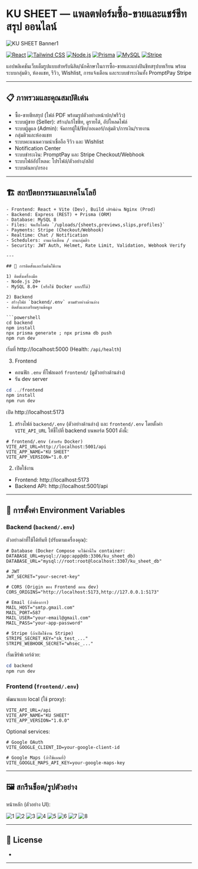 # KU SHEET — แพลตฟอร์มซื้อ-ขายและแชร์ชีทสรุป ออนไลน์

![KU SHEET Banner1](frontend\src\assets\Review\R1.png)

[![React](https://img.shields.io/badge/Frontend-React%20%2B%20Vite-61DAFB?logo=react&logoColor=white)](./frontend)
[![Tailwind CSS](https://img.shields.io/badge/Styles-Tailwind%20CSS-38B2AC?logo=tailwindcss&logoColor=white)](./frontend)
[![Node.js](https://img.shields.io/badge/Backend-Node.js%20%2B%20Express-43853D?logo=node.js&logoColor=white)](./backend)
[![Prisma](https://img.shields.io/badge/ORM-Prisma-2D3748?logo=prisma)](https://www.prisma.io/)
[![MySQL](https://img.shields.io/badge/DB-MySQL-0F5D95?logo=mysql&logoColor=white)](https://www.mysql.com/)
[![Stripe](https://img.shields.io/badge/Payment-Stripe-635BFF?logo=stripe&logoColor=white)](https://stripe.com/)


แอปพลิเคชันเว็บเต็มรูปแบบสำหรับนิสิต/นักศึกษาในการซื้อ-ขายและแบ่งปันชีทสรุปบทเรียน พร้อมระบบกลุ่มติว, ห้องแชท, รีวิว, Wishlist, การแจ้งเตือน และระบบชำระเงินทั้ง PromptPay Stripe

---

## 📋 ภาพรวมและคุณสมบัติเด่น
- ซื้อ-ขายชีทสรุป (ไฟล์ PDF พร้อมรูปตัวอย่างหน้าปก/พรีวิว)
- ระบบผู้ขาย (Seller): สร้าง/แก้ไขชีท, ดูรายได้, อัปโหลดไฟล์
- ระบบผู้ดูแล (Admin): จัดการผู้ใช้/ชีท/ออเดอร์/กลุ่มติว/การเงิน/รายงาน
- กลุ่มติวและห้องแชท
- ระบบคะแนนความน่าเชื่อถือ รีวิว และ Wishlist
- Notification Center
- ระบบชำระเงิน: PromptPay และ Stripe Checkout/Webhook
- ระบบไฟล์อัปโหลด: โปรไฟล์/ตัวอย่าง/สลิป
- ระบบค้นหา/กรอง

---

## 🏗️ สถาปัตยกรรมและเทคโนโลยี

```
- Frontend: React + Vite (Dev), Build เสิร์ฟผ่าน Nginx (Prod)
- Backend: Express (REST) + Prisma (ORM)
- Database: MySQL 8
- Files: จัดเก็บโลคัล `/uploads/{sheets,previews,slips,profiles}`
- Payments: Stripe (Checkout/Webhook)
- Realtime: Chat / Notification 
- Schedulers: งานแจ้งเตือน / งานกลุ่มติว
- Security: JWT Auth, Helmet, Rate Limit, Validation, Webhook Verify

---

## 🚀 การติดตั้งและเริ่มต้นใช้งาน

1) ติดตั้งเครื่องมือ
- Node.js 20+
- MySQL 8.0+ (หรือใช้ Docker แยกก็ได้)

2) Backend
- สร้างไฟล์ `backend/.env` ตามตัวอย่างด้านล่าง
- ติดตั้งและเตรียมฐานข้อมูล

```powershell
cd backend
npm install
npx prisma generate ; npx prisma db push
npm run dev
```

เริ่มที่ http://localhost:5000 (Health: `/api/health`)

3) Frontend
- คอนฟิก `.env` ที่โฟลเดอร์ `frontend/` (ดูตัวอย่างด้านล่าง)
- รัน dev server

```powershell
cd ../frontend
npm install
npm run dev
```

เปิด http://localhost:5173

1) สร้างไฟล์ `backend/.env` (ตัวอย่างด้านล่าง) และ `frontend/.env` โดยตั้งค่า `VITE_API_URL` ให้ชี้ไปที่ backend บนพอร์ต 5001 ดังนี้:
```env
# frontend/.env (สำหรับ Docker)
VITE_API_URL=http://localhost:5001/api
VITE_APP_NAME="KU SHEET"
VITE_APP_VERSION="1.0.0"
```

2) เปิดใช้งาน
- Frontend: http://localhost:5173
- Backend API: http://localhost:5001/api

---

## 🔐 การตั้งค่า Environment Variables

### Backend (`backend/.env`)
ตัวอย่างค่าที่ใช้ได้ทันที (ปรับตามเครื่องคุณ):
```env
# Database (Docker Compose จะใช้ค่านี้ใน container: DATABASE_URL=mysql://app:app@db:3306/ku_sheet_db)
DATABASE_URL="mysql://root:root@localhost:3307/ku_sheet_db"

# JWT
JWT_SECRET="your-secret-key"

# CORS (Origin ของ Frontend ตอน dev)
CORS_ORIGINS="http://localhost:5173,http://127.0.0.1:5173"

# Email (ถ้าต้องการ)
MAIL_HOST="smtp.gmail.com"
MAIL_PORT=587
MAIL_USER="your-email@gmail.com"
MAIL_PASS="your-app-password"

# Stripe (ถ้าเปิดใช้งาน Stripe)
STRIPE_SECRET_KEY="sk_test_..."
STRIPE_WEBHOOK_SECRET="whsec_..."
```

เริ่มเซิร์ฟเวอร์ด้วย:
```powershell
cd backend
npm run dev
```

### Frontend (`frontend/.env`)
พัฒนาแบบ local (ใช้ proxy):
```env
VITE_API_URL=/api
VITE_APP_NAME="KU SHEET"
VITE_APP_VERSION="1.0.0"
```

Optional services:
```env
# Google OAuth
VITE_GOOGLE_CLIENT_ID=your-google-client-id

# Google Maps (ถ้าใช้แผนที่)
VITE_GOOGLE_MAPS_API_KEY=your-google-maps-key
```

---

## 🖼️ สกรีนช็อต/รูปตัวอย่าง

หน้าหลัก (ตัวอย่าง UI):

![1](frontend\src\assets\Review\R1.png)
![2](frontend\src\assets\Review\R2.png)
![3](frontend\src\assets\Review\R3.png)
![4](frontend\src\assets\Review\R4.png)
![5](frontend\src\assets\Review\R5.png)
![6](frontend\src\assets\Review\R6.png)
![7](frontend\src\assets\Review\R7.png)
![8](frontend\src\assets\Review\R8.png)

---

## 📄 License
-

---


